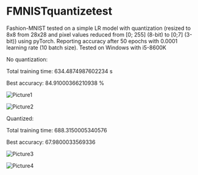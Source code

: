 # FMNISTquantizetest

Fashion-MNIST tested on a simple LR model with quantization (resized to 8x8 from 28x28 and pixel values reduced from [0; 255] (8-bit) to [0;7] (3-bit)) using pyTorch. Reporting accuracy after 50 epochs with 0.0001 learning rate (10 batch size). Tested on Windows with i5-8600K

No quantization:

Total training time: 634.4874987602234 s

Best accuracy: 84.91000366210938 %

![Picture1](https://user-images.githubusercontent.com/105780035/222964994-bbd02358-71c8-43fb-af37-85206a634f22.png)

![Picture2](https://user-images.githubusercontent.com/105780035/222965003-0fc589d5-9e89-45d4-8bd2-968893c2a11c.png)


Quantized:

Total training time: 688.3150005340576

Best accuracy: 67.9800033569336

![Picture3](https://user-images.githubusercontent.com/105780035/222965030-43a8cf88-923d-4f71-a720-4ff43283462e.png)

![Picture4](https://user-images.githubusercontent.com/105780035/222965032-6db8f990-8993-4e0b-9438-cf413d86bf33.png)
